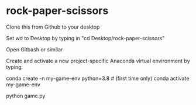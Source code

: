 # rock-paper-scissors
Clone this from Github to your desktop

Set wd to Desktop by typing in "cd Desktop/rock-paper-scissors"

Open Gitbash or similar

Create and activate a new project-specific Anaconda virtual environment by typing:

conda create -n my-game-env python=3.8 # (first time only)
conda activate my-game-env

python game.py